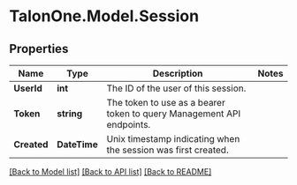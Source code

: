 # TalonOne.Model.Session
## Properties

Name | Type | Description | Notes
------------ | ------------- | ------------- | -------------
**UserId** | **int** | The ID of the user of this session. | 
**Token** | **string** | The token to use as a bearer token to query Management API endpoints. | 
**Created** | **DateTime** | Unix timestamp indicating when the session was first created. | 

[[Back to Model list]](../README.md#documentation-for-models) [[Back to API list]](../README.md#documentation-for-api-endpoints) [[Back to README]](../README.md)

